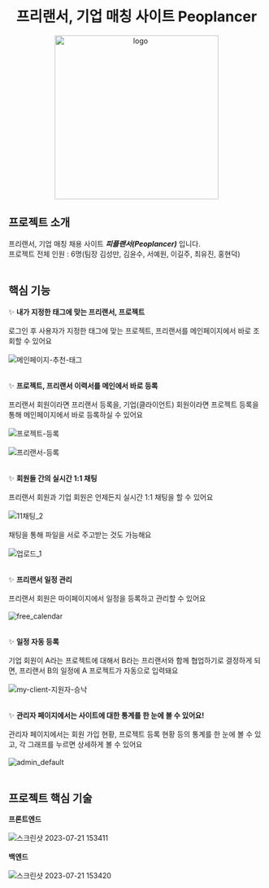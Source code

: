 <div align="center">
  <h1>프리랜서, 기업 매칭 사이트 Peoplancer</h1>
</div>
<p align="center">
  <img width="322" alt="logo" src="https://github.com/syw2858/Peoplancer/assets/121853696/38916a46-ed53-4c3e-9586-5af803cd8ef7">
</p>

## 프로젝트 소개
프리랜서, 기업 매칭 채용 사이트 **_피플랜서(Peoplancer)_** 입니다. <br>
프로젝트 전체 인원 : 6명(팀장 김성만, 김윤수, 서예원, 이길주, 최유진, 홍현덕) <br><br>

## 핵심 기능
✨ **내가 지정한 태그에 맞는 프리랜서, 프로젝트**  <br><br>
로그인 후 사용자가 지정한 태그에 맞는 프로젝트, 프리랜서를 메인페이지에서 바로 조회할 수 있어요<br><br>
![메인페이지-추천-태그](https://github.com/syw2858/Peoplancer/assets/121853696/31864667-b44f-43ae-a6cc-2525ee14a20b) <br><br> 

✨ **프로젝트, 프리랜서 이력서를 메인에서 바로 등록** <br><br>
프리랜서 회원이라면 프리랜서 등록을, 기업(클라이언트) 회원이라면 프로젝트 등록을 통해 메인페이지에서 바로 등록하실 수 있어요 <br><br>
![프로젝트-등록](https://github.com/syw2858/Peoplancer/assets/121853696/428a56cb-4c9e-4da4-a4fa-18ad883b867f)  <br><br>
![프리랜서-등록](https://github.com/syw2858/Peoplancer/assets/121853696/6bb6bc21-186c-46e6-b4c6-0e48a2ed86ec)  <br><br>

✨ **회원들 간의 실시간 1:1 채팅** <br><br>
프리랜서 회원과 기업 회원은 언제든지 실시간 1:1 채팅을 할 수 있어요 <br><br>
![11채팅_2](https://github.com/syw2858/Peoplancer/assets/121853696/e3c1ff2a-955f-4fd8-b172-374f0a7d4e4e) <br><br>
채팅을 통해 파일을 서로 주고받는 것도 가능해요 <br><br>
![업로드_1](https://github.com/syw2858/Peoplancer/assets/121853696/a39de3c3-266a-46ef-aae0-2975b2321155) <br><br>

✨ **프리랜서 일정 관리** <br><br>
프리랜서 회원은 마이페이지에서 일정을 등록하고 관리할 수 있어요 <br><br>
![free_calendar](https://github.com/syw2858/Peoplancer/assets/121853696/7ea9bfe5-4ec9-47e9-ba92-075cbe1444ba) <br><br>

✨ **일정 자동 등록** <br><br>
기업 회원이 A라는 프로젝트에 대해서 B라는 프리랜서와 함께 협업하기로 결정하게 되면, 프리랜서 B의 일정에 A 프로젝트가 자동으로 입력돼요 <br><br>
![my-client-지원자-승낙](https://github.com/syw2858/Peoplancer/assets/121853696/760c7498-41c5-4cfb-a084-e4c03e29135c) <br><br>

✨ **관리자 페이지에서는 사이트에 대한 통계를 한 눈에 볼 수 있어요!** <br><br>
관리자 페이지에서는 회원 가입 현황, 프로젝트 등록 현황 등의 통계를 한 눈에 볼 수 있고, 각 그래프를 누르면 상세하게 볼 수 있어요 <br><br>
![admin_default](https://github.com/syw2858/Peoplancer/assets/121853696/a8354845-561c-4e88-81ff-507846db2c35) <br><br>

## 프로젝트 핵심 기술
**프론트엔드** <br><br>
![스크린샷 2023-07-21 153411](https://github.com/syw2858/Peoplancer/assets/121853696/40029222-324a-4b89-aea7-c5ccdcf9eaca) <br><br>
**백엔드** <br><br>
![스크린샷 2023-07-21 153420](https://github.com/syw2858/Peoplancer/assets/121853696/ffc51234-df20-4960-b537-b5e80a3991ee) <br><br>
